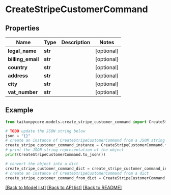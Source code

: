 # CreateStripeCustomerCommand


## Properties

Name | Type | Description | Notes
------------ | ------------- | ------------- | -------------
**legal_name** | **str** |  | [optional] 
**billing_email** | **str** |  | [optional] 
**country** | **str** |  | [optional] 
**address** | **str** |  | [optional] 
**city** | **str** |  | [optional] 
**vat_number** | **str** |  | [optional] 

## Example

```python
from taikunpycore.models.create_stripe_customer_command import CreateStripeCustomerCommand

# TODO update the JSON string below
json = "{}"
# create an instance of CreateStripeCustomerCommand from a JSON string
create_stripe_customer_command_instance = CreateStripeCustomerCommand.from_json(json)
# print the JSON string representation of the object
print(CreateStripeCustomerCommand.to_json())

# convert the object into a dict
create_stripe_customer_command_dict = create_stripe_customer_command_instance.to_dict()
# create an instance of CreateStripeCustomerCommand from a dict
create_stripe_customer_command_from_dict = CreateStripeCustomerCommand.from_dict(create_stripe_customer_command_dict)
```
[[Back to Model list]](../README.md#documentation-for-models) [[Back to API list]](../README.md#documentation-for-api-endpoints) [[Back to README]](../README.md)


